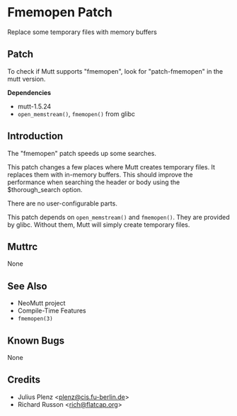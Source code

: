 Fmemopen Patch
==============

Replace some temporary files with memory buffers

Patch
-----

To check if Mutt supports "fmemopen", look for "patch-fmemopen" in the mutt version.

**Dependencies**
-   mutt-1.5.24
-   `open_memstream()`, `fmemopen()` from glibc

Introduction
------------

The "fmemopen" patch speeds up some searches.

This patch changes a few places where Mutt creates temporary files. It replaces them with in-memory buffers. This should improve the performance when searching the header or body using the $thorough\_search option.

There are no user-configurable parts.

This patch depends on `open_memstream()` and `fmemopen()`. They are provided by glibc. Without them, Mutt will simply create temporary files.

Muttrc
------

None

See Also
--------

-   NeoMutt project
-   Compile-Time Features
-   `fmemopen(3)`

Known Bugs
----------

None

Credits
-------

-   Julius Plenz \<plenz@cis.fu-berlin.de\>
-   Richard Russon \<rich@flatcap.org\>

